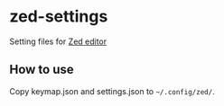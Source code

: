 # zed-settings
Setting files for [Zed editor](https://zed.dev/)

## How to use

Copy keymap.json and settings.json to `~/.config/zed/`.
